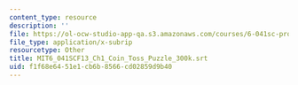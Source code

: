 ```yaml
---
content_type: resource
description: ''
file: https://ol-ocw-studio-app-qa.s3.amazonaws.com/courses/6-041sc-probabilistic-systems-analysis-and-applied-probability-fall-2013/f1f68e6451e1cb6b8566cd02859d9b40_MIT6_041SCF13_Ch1_Coin_Toss_Puzzle_300k.srt
file_type: application/x-subrip
resourcetype: Other
title: MIT6_041SCF13_Ch1_Coin_Toss_Puzzle_300k.srt
uid: f1f68e64-51e1-cb6b-8566-cd02859d9b40
---
```

